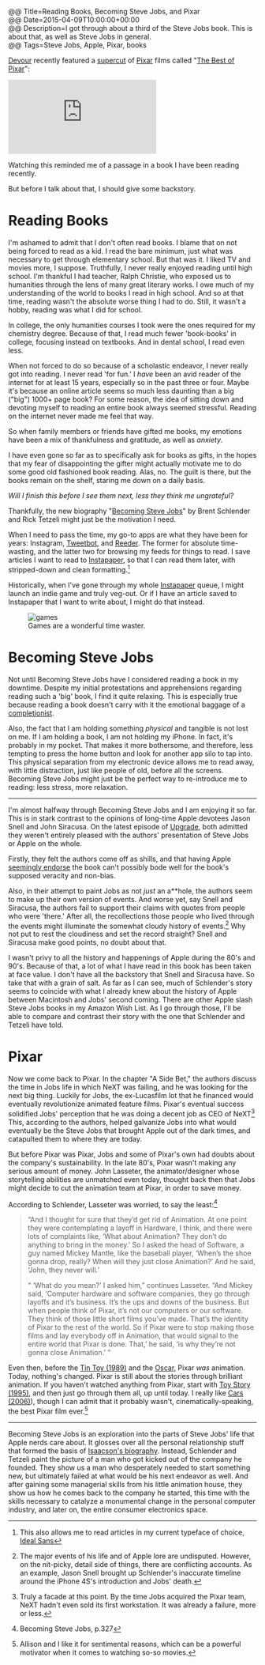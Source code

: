 @@ Title=Reading Books, Becoming Steve Jobs, and Pixar  
@@ Date=2015-04-09T10:00:00+00:00  
@@ Description=I got through about a third of the Steve Jobs book. This is about that, as well as Steve Jobs in general.  
@@ Tags=Steve Jobs, Apple, Pixar, books  

[Devour][devour] recently featured a [supercut][urbandictionary] of [Pixar][wikipedia] films called "[The Best of Pixar][youtube]":

<iframe src="https://www.youtube.com/embed/QAF8QAw6R58" frameborder="0" allowfullscreen></iframe>
 
Watching this reminded me of a passage in a book I have been reading recently.

But before I talk about that, I should give some backstory.

# Reading Books

I'm ashamed to admit that I don't often read books. I blame that on not being forced to read as a kid. I read the bare minimum, just what was necessary to get through elementary school. But that was it. I liked TV and movies more, I suppose. Truthfully, I never really enjoyed reading until high school. I'm thankful I had teacher, Ralph Christie, who exposed us to humanities through the lens of many great literary works. I owe much of my understanding of the world to books I read in high school. And so at that time, reading wasn't the absolute worse thing I had to do. Still, it wasn't a hobby, reading was what I did for school.  

In college, the only humanities courses I took were the ones required for my chemistry degree. Because of that, I read much fewer 'book-books' in college, focusing instead on textbooks. And in dental school, I read even less.

When not forced to do so because of a scholastic endeavor, I never really got into reading. I never read 'for fun.' I *have* been an avid reader of the internet for at least 15 years, especially so in the past three or four. Maybe it's because an online article seems so much less daunting than a big ("big") 1000+ page book? For some reason, the idea of sitting down and devoting myself to reading an entire book always seemed stressful. Reading on the internet never made me feel that way.

So when family members or friends have gifted me books, my emotions have been a mix of thankfulness and gratitude, as well as *anxiety*.

I have even gone so far as to specifically ask for books as gifts, in the hopes that my fear of disappointing the gifter might actually motivate me to do some good old fashioned book reading. Alas, no. The guilt is there, but the books remain on the shelf, staring me down on a daily basis. 

<div class="takehome"><p><i>Will I finish this before I see them next, less they think me ungrateful?</i></p></div>

Thankfully, the new biography "[Becoming Steve Jobs][amazon]" by Brent Schlender and Rick Tetzeli might just be the motivation I need.

When I need to pass the time, my go-to apps are what they have been for years: Instagram, [Tweetbot][apple], and [Reeder][apple 2]. The former for absolute time-wasting, and the latter two for browsing my feeds for things to read. I save articles I want to read to [Instapaper][apple 3], so that I can read them later, with stripped-down and clean formatting.[^th]

Historically, when I've gone through my whole [Instapaper][instapaper] queue, I might launch an indie game and truly veg-out. Or if I have an article saved to Instapaper that I want to write about, I might do that instead.

<figure class="iphone">
	<img src="http://d.pr/i/1hDH9+" alt="games" />
	<figcaption>Games are a wonderful time waster.</figcaption>
</figure>

# Becoming Steve Jobs

Not until Becoming Steve Jobs have I considered reading a book in my downtime. Despite my initial protestations and apprehensions regarding reading such a 'big' book, I find it quite relaxing. This is especially true because reading a book doesn't carry with it the emotional baggage of a [completionist][wordnik].

Also, the fact that I am holding something *physical* and tangible is not lost on me. If I am holding a book, I am not holding my iPhone. In fact, it's probably in my pocket. That makes it more bothersome, and therefore, less tempting to press the home button and look for another app silo to tap into. This physical separation from my electronic device allows me to read away, with little distraction, just like people of old, before all the screens. Becoming Steve Jobs might just be the perfect way to re-introduce me to reading: less stress, more relaxation.

***

I'm almost halfway through Becoming Steve Jobs and I am enjoying it so far. This is in stark contrast to the opinions of long-time Apple devotees Jason Snell and John Siracusa. On the latest episode of [Upgrade][overca], both admitted they weren't entirely pleased with the authors' presentation of Steve Jobs or Apple on the whole. 

Firstly, they felt the authors come off as shills, and that having Apple [seemingly endorse][macworld] the book can't possibly bode well for the book's supposed veracity and non-bias.

Also, in their attempt to paint Jobs as not *just* an a**hole, the authors seem to make up their own version of events. And worse yet, say Snell and Siracusa, the authors fail to support their claims with quotes from people who were 'there.' After all, the recollections those people who lived through the events might illuminate the somewhat cloudy history of events.[^the] Why not put to rest the cloudiness and set the record straight? Snell and Siracusa make good points, no doubt about that. 

I wasn't privy to all the history and happenings of Apple during the 80's and 90's. Because of that, a lot of what I have read in this book has been taken at face value. I don't have all the backstory that Snell and Siracusa have. So take that with a grain of salt. As far as I can see, much of Schlender's story seems to coincide with what I already knew about the history of Apple between Macintosh and Jobs' second coming. There are other Apple slash Steve Jobs books in my Amazon Wish List. As I go through those, I'll be able to compare and contrast their story with the one that Schlender and Tetzeli have told.

# Pixar

Now we come back to Pixar. In the chapter "A Side Bet," the authors discuss the time in Jobs life in which NeXT was failing, and he was looking for the next big thing. Luckily for Jobs, the ex-Lucasfilm lot that he financed would eventually revolutionize animated feature films. Pixar's eventual success solidified Jobs' perception that he was doing a decent job as CEO of NeXT[^ne] This, according to the authors, helped galvanize Jobs into what would eventually be the Steve Jobs that brought Apple out of the dark times, and catapulted them to where they are today.

But before Pixar was Pixar, Jobs and some of Pixar's own had doubts about the company's sustainability. In the late 80's, Pixar wasn't making any serious amount of money. John Lasseter, the animator/designer whose storytelling abilities are unmatched even today, thought back then that Jobs might decide to cut the animation team at Pixar, in order to save money. 

According to Schlender, Lasseter was worried, to say the least:[^be]
>“And I thought for sure that they’d get rid of Animation. At one point they were contemplating a layoff in Hardware, I think, and there were lots of complaints like, ‘What about Animation? They don’t do anything to bring in the money.’ So I asked the head of Software, a guy named Mickey Mantle, like the baseball player, ‘When’s the shoe gonna drop, really? When will they just close Animation?’ And he said, ‘John, they never will.’
> 
>“ ‘What do you mean?’ I asked him,” continues Lasseter. “And Mickey said, ‘Computer hardware and software companies, they go through layoffs and it’s business. It’s the ups and downs of the business. But when people think of Pixar, it’s not our computers or our software. They think of those little short films you’ve made. That’s the identity of Pixar to the rest of the world. So if Pixar were to stop making those films and lay everybody off in Animation, that would signal to the entire world that Pixar is done. That,’ he said, ‘is why they’re not gonna close Animation.’ ”

Even then, before the [Tin Toy (1989)][wikipedia 2] and the [Oscar][youtube 2], Pixar *was* animation. Today, nothing's changed. Pixar is still about the stories through brilliant animation. If you haven't watched anything from Pixar, start with [Toy Story (1995)][wikipedia 3], and then just go through them all, up until today. I really like [Cars (2006)][wikipedia 4]), though I can admit that it probably wasn't, cinematically-speaking, the best Pixar film ever.[^all]

***

Becoming Steve Jobs is an exploration into the parts of Steve Jobs' life that Apple nerds care about. It glosses over all the personal relationship stuff that formed the basis of [Isaacson's biography][amazon 2]. Instead, Schlender and Tetzeli paint the picture of a man who got kicked out of the company he founded. They show us a man who desperately needed to start something new, but ultimately failed at what would be his next endeavor as well. And after gaining some managerial skills from his little animation house, they show us how he comes back to the company he started, this time with the skills necessary to catalyze a monumental change in the personal computer industry, and later on, the entire consumer electronics space.

[^th]: This also allows me to read articles in my current typeface of choice, [Ideal Sans][typographica]
[^the]: The major events of his life and of Apple lore are undisputed. However, on the nit-picky, detail side of things, there are conflicting accounts. As an example, Jason Snell brought up Schlender's inaccurate timeline around the iPhone 4S's introduction and Jobs' death.
[^ne]: Truly a facade at this point. By the time Jobs acquired the Pixar team, NeXT hadn't even sold its first workstation. It was already a failure, more or less.
[^be]: Becoming Steve Jobs, p.327
[^all]: Allison and I like it for sentimental reasons, which can be a powerful motivator when it comes to watching so-so movies.

[amazon]: http://www.amazon.com/dp/0385347405/?tag=theov0c-20
[amazon 2]: http://www.amazon.com/Steve-Jobs-Walter-Isaacson/dp/1451648537/ref=la_B000APFLB8_1_2?tag=theov0c-20
[apple]: https://itunes.apple.com/us/app/tweetbot-3-for-twitter-iphone/id722294701?mt=8&at=1l3vx9s
[apple 2]: https://itunes.apple.com/us/app/reeder-2/id697846300?mt=8&at=1l3vx9s
[apple 3]: https://itunes.apple.com/us/app/instapaper/id288545208?mt=8&at=1l3vx9s
[devour]: http://devour.com/video/best-of-pixar/
[instapaper]: https://www.instapaper.com/p/toniwonkanobi
[macworld]: http://www.macworld.com/article/2900540/apple-gives-stamp-of-approval-to-new-steve-jobs-biography.html
[overca]: http://overca.st/DeCkrTEVE?t=953
[typographica]: http://typographica.org/typeface-reviews/ideal-sans/
[urbandictionary]: http://www.urbandictionary.com/define.php?term=supercut&defid=6174084
[wikipedia]: https://en.wikipedia.org/wiki/Pixar
[wikipedia 2]: https://en.wikipedia.org/wiki/Tin_Toy
[wikipedia 3]: https://en.wikipedia.org/wiki/Toy_Story
[wikipedia 4]: https://en.wikipedia.org/wiki/Cars_(film)
[wordnik]: http://www.wordnik.com/words/completionist
[youtube]: https://www.youtube.com/embed/QAF8QAw6R58
[youtube 2]: http://www.youtube.com/watch?v=lph0JuWv_ko